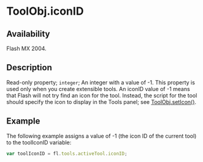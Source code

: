 # ToolObj.iconID

## Availability

Flash MX 2004.

## Description

Read-only property; `integer`; An integer with a value of -1. This property is used only when you create extensible tools. An iconID value of -1 means that Flash will not try find an icon for the tool. Instead, the script for the tool should specify the icon to display in the Tools panel; see [ToolObj.setIcon()](../ToolObj_object/ToolObj4.md).

## Example

The following example assigns a value of -1 (the icon ID of the current tool) to the toolIconID variable:

```javascript
var toolIconID = fl.tools.activeTool.iconID;
```
